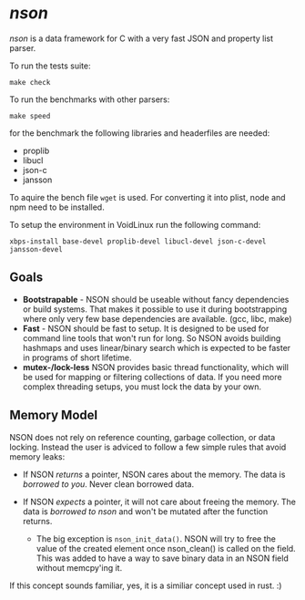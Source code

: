 *nson*
======

*nson* is a data framework for C with a very fast JSON and property list parser.

To run the tests suite:

	make check

To run the benchmarks with other parsers:

	make speed

for the benchmark the following libraries and headerfiles are needed:

 * proplib
 * libucl
 * json-c
 * jansson

To aquire the bench file `wget` is used. For converting it into plist, node and npm
need to be installed.

To setup the environment in VoidLinux run the following command:

	xbps-install base-devel proplib-devel libucl-devel json-c-devel jansson-devel

Goals
-----

 * **Bootstrapable** - NSON should be useable without fancy dependencies
   or build systems. That makes it possible to use it during bootstrapping where
   only very few base dependencies are available. (gcc, libc, make)
 * **Fast** - NSON should be fast to setup. It is designed to be used for command
   line tools that won't run for long. So NSON avoids building hashmaps and uses
   linear/binary search which is expected to be faster in programs of short
   lifetime.
 * **mutex-/lock-less** NSON provides basic thread functionality, which will
   be used for mapping or filtering collections of data. If you need more complex
   threading setups, you must lock the data by your own.
   

Memory Model
------------

NSON does not rely on reference counting, garbage collection, or data locking.
Instead the user is adviced to follow a few simple rules that avoid memory leaks:

 * If NSON _returns_ a pointer, NSON cares about the memory. The data is
   _borrowed to you_. Never clean borrowed data.

 * If NSON _expects_ a pointer, it will not care about freeing the memory.
   The data is _borrowed to nson_ and won't be mutated after the function
   returns.

   * The big exception is `nson_init_data()`. NSON will try to free the value
     of the created element once nson_clean() is called on the field.
     This was added to have a way to save binary data in an NSON field
     without memcpy'ing it.

If this concept sounds familiar, yes, it is a similiar concept used in rust. :)
